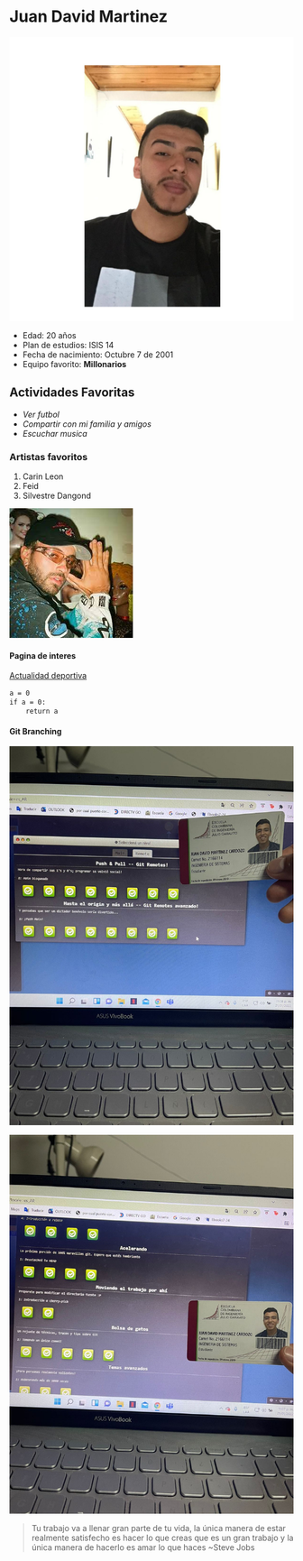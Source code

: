 # Juan David Martinez
![imagen](foto.png)
- Edad: 20 años
- Plan de estudios: ISIS 14
- Fecha de nacimiento: Octubre 7 de 2001
- Equipo favorito: **Millonarios**

## Actividades Favoritas
- *Ver futbol*
- *Compartir con mi familia y amigos*
- *Escuchar musica*

### Artistas favoritos
1. Carin Leon
2. Feid
3. Silvestre Dangond

![Imagen 3](ferxxo.jpg)

#### Pagina de interes
[Actualidad deportiva](https://colombia.as.com/)

~~~
a = 0
if a = 0:
	return a 
~~~


#### Git Branching

![Imagen 1](git1.jpeg)

![Imagen 2](git2.jpeg)



> Tu trabajo va a llenar gran parte de tu vida, la única manera de estar realmente satisfecho es hacer lo que creas que es un gran trabajo y la única manera de hacerlo es amar lo que haces
 ~Steve Jobs